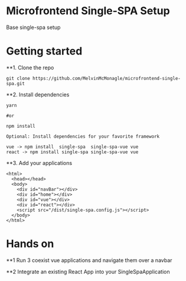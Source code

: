 # Microfrontend Single-SPA Setup
Base single-spa setup

# Getting started

**1. Clone the repo

```
git clone https://github.com/MelvinMcMonagle/microfrontend-single-spa.git
```

**2. Install dependencies 

```
yarn

#or

npm install

Optional: Install dependencies for your favorite framework

vue -> npm install  single-spa  single-spa-vue vue
react -> npm install single-spa single-spa-vue vue

```

**3. Add your applications

```
<html>
  <head></head>
  <body>
    <div id="navBar"></div>
    <div id="home"></div>
    <div id="vue"></div>
    <div id="react"></div>
    <script src="/dist/single-spa.config.js"></script>
  </body>
</html>
```

# Hands on 

**1 Run 3 coexist vue applications and navigate them over a navbar

**2 Integrate an existing React App into your SingleSpaApplication
